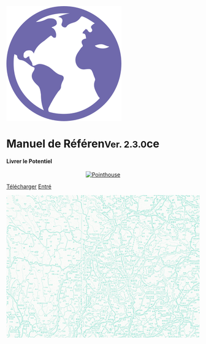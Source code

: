 ![LOGO](../_pic/earth-globe.svg)

# Manuel de Référen<small>Ver. 2.3.0</small>ce
#### Livrer le Potentiel

<p align="center">
<a href="https://www.pointhouse.cn"><img src="https://img.shields.io/badge/NewEra-English-red?logo=AerLingus&style=plastic" alt="Pointhouse"></a>
</p>

[<span class="ps-icon ps-icon-download"></span> Télécharger](http://www.pointhouse.cn/download)
[<span class="ps-icon ps-icon-down"></span> Entré](README)

![](_pic/SouthwestMap.png)